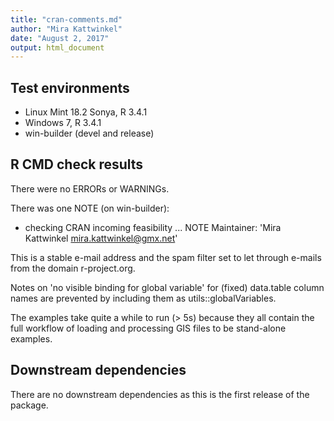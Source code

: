 ```yaml
---
title: "cran-comments.md"
author: "Mira Kattwinkel"
date: "August 2, 2017"
output: html_document
---
```


## Test environments
* Linux Mint 18.2 Sonya, R 3.4.1
* Windows 7, R 3.4.1
* win-builder (devel and release)

## R CMD check results
There were no ERRORs or WARNINGs.

There was one NOTE (on win-builder):
* checking CRAN incoming feasibility ... NOTE
Maintainer: 'Mira Kattwinkel <mira.kattwinkel@gmx.net>'

This is a stable e-mail address and the spam filter set to let through e-mails 
from the domain r-project.org.

Notes on 'no visible binding for global variable' for (fixed) data.table column
names are prevented by including them as utils::globalVariables.

The examples take quite a while to run (> 5s) because they all contain the full
workflow of loading and processing GIS files to be stand-alone examples.

## Downstream dependencies
There are no downstream dependencies as this is the first release of the package.